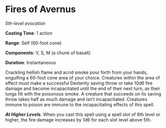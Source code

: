 # Fires of Avernus
*5th-level evocation*

**Casting Time**: 1 action

**Range**: Self (60-foot cone)

**Components**: V, S, M (a chunk of basalt)

**Duration**: Instantaneous

Crackling hellish flame and acrid smoke pour forth from your hands, engulfing a 60-foot cone area of your choice. Creatures within the area of effect must make a successful Dexterity saving throw or take 10d6 fire damage and become incapacitated until the end of their next turn, as their lungs fill with the poisonous smoke. A creature that succeeds on its saving throw takes half as much damage and isn’t incapacitated. Creatures immune to poison are immune to the incapacitating effects of this spell.

***At Higher Levels***. When you cast this spell using a spell slot of 6th level or higher, the fire damage increases by 1d6 for each slot level above 5th.
